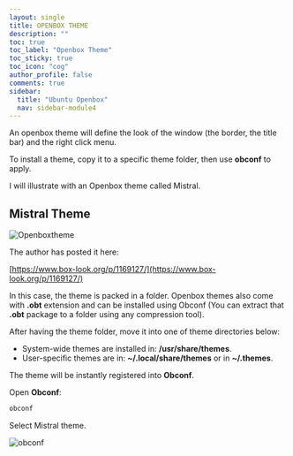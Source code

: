 ```yaml
---
layout: single
title: OPENBOX THEME
description: ""
toc: true
toc_label: "Openbox Theme"
toc_sticky: true
toc_icon: "cog"
author_profile: false
comments: true
sidebar:
  title: "Ubuntu Openbox"
  nav: sidebar-module4
---
```


An openbox theme will define the look of the window (the border, the title bar) and the right click menu.

To install a theme, copy it to a specific theme folder, then use **obconf** to apply.

I will illustrate with an Openbox theme called Mistral.

## Mistral Theme

![Openboxtheme]({{site.baseurl}}/images/Mistral-Theme.jpg)

The author has posted it here:

[https://www.box-look.org/p/1169127/](https://www.box-look.org/p/1169127/)

In this case, the theme is packed in a folder. Openbox themes also come with **.obt** extension and can be installed using Obconf (You can extract that **.obt** package to a folder using any compression tool).

After having the theme folder, move it into one of theme directories below:

* System-wide themes are installed in: **/usr/share/themes**.
* User-specific themes are in: **~/.local/share/themes** or in **~/.themes**.

The theme will be instantly registered into **Obconf**.

Open **Obconf**:
```bash
obconf
```

Select Mistral theme.

![obconf]({{site.baseurl}}/images/obconf.png)

